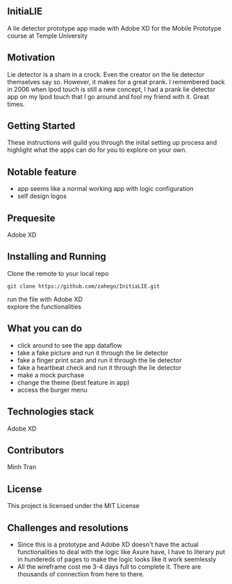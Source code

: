 
## InitiaLIE
A lie detector prototype app made with Adobe XD for the Mobile Prototype course at Temple University

## Motivation
Lie detector is a sham in a crock. Even the creator on the lie detector themselves say so. However, it makes for a great prank. I remembered back in 2006 when Ipod touch is still a new concept, I had a prank lie detector app on my Ipod touch that I go around and fool my friend with it. Great times.

## Getting Started
These instructions will guild you through the inital setting up process and 
highlight what the apps can do for you to explore on your own.  


## Notable feature
- app seems like a normal working app with logic configuration
- self design logos


## Prequesite
Adobe XD

## Installing and Running
Clone the remote to your local repo
```
git clone https://github.com/zahego/InitiaLIE.git
```
run the file with Adobe XD  
explore the functionalities  


## What you can do
- click around to see the app dataflow
- take a fake picture and run it through the lie detector
- fake a finger print scan and run it through the lie detector
- fake a heartbeat check and run it through the lie detector
- make a mock purchase
- change the theme (best feature in app)
- access the burger menu


## Technologies stack
Adobe XD


## Contributors
Minh Tran 


## License
This project is licensed under the MIT License

## Challenges and resolutions
- Since this is a prototype and Adobe XD doesn't have the actual functionalities to deal with the logic like Axure have, I have to literary put in hundereds of pages to make the logic looks like it work seemlessly
- All the wireframe cost me 3-4 days full to complete it. There are thousands of connection from here to there.
